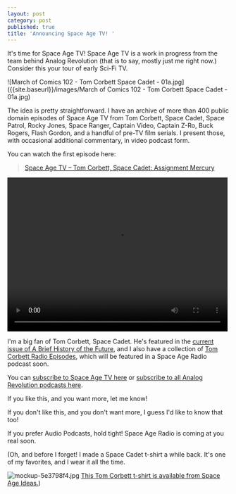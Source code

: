 ```yaml
---
layout: post
category: post
published: true
title: 'Announcing Space Age TV! '
---
```

It's time for Space Age TV! Space Age TV is a work in progress from the team behind Analog Revolution (that is to say, mostly just me right now.) Consider this your tour of early Sci-Fi TV. 

![March of Comics 102 - Tom Corbett Space Cadet - 01a.jpg]({{site.baseurl}}/images/March of Comics 102 - Tom Corbett Space Cadet - 01a.jpg)

The idea is pretty straightforward. I have an archive of more than 400 public domain episodes of Space Age TV from Tom Corbett, Space Cadet, Space Patrol, Rocky Jones, Space Ranger, Captain Video, Captain Z-Ro, Buck Rogers, Flash Gordon, and a handful of pre-TV film serials. I present those, with occasional additional commentary, in video podcast form. 

You can watch the first episode here: 

<blockquote class="wp-embedded-content"><a href="http://analogrevolution.com/podcast/space-age-tv-tom-corbett-space-cadet-assignment-mercury-preview/">Space Age TV &#8211; Tom Corbett, Space Cadet: Assignment Mercury</a></blockquote>
<video width="500" height="350" controls>
  <source src="https://analogrevolution.com/wp-content/uploads/2018/02/space-age-tv-1.mp4" type="video/mp4">
  Your browser does not support this video.
</video>

I'm a big fan of Tom Corbett, Space Cadet. He's featured in the [current issue of A Brief History of the Future](https://spaceageideas.com/product/a-brief-history-of-the-future-winter-2017/), and I also have a collection of [Tom Corbett Radio Episodes](https://www.patreon.com/posts/tom-corbett-15725393), which will be featured in a Space Age Radio podcast soon. 

You can [subscribe to Space Age TV here](http://analogrevolution.com/feed/podcast/space-age-tv) or [subscribe to all Analog Revolution podcasts here](http://analogrevolution.com/feed/podcast/).

If you like this, and you want more, let me know! 

If you don't like this, and you don't want more, I guess I'd like to know that too! 

If you prefer Audio Podcasts, hold tight! Space Age Radio is coming at you real soon.


(Oh, and before I forget! I made a Space Cadet t-shirt a while back. It's one of my favorites, and I wear it all the time. 

![mockup-5e3798f4.jpg]({{site.baseurl}}/images/mockup-5e3798f4.jpg)
[This Tom Corbett t-shirt is available from Space Age Ideas.](https://spaceageideas.com/product/space-cadet-short-sleeve-t-shirt/)) 